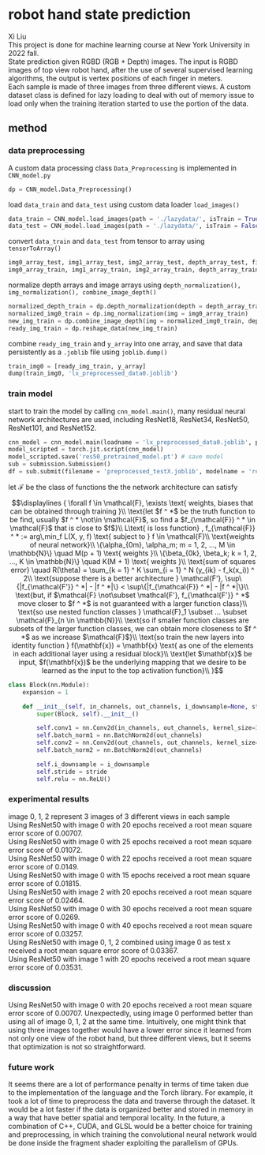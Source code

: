 # robot hand state prediction
Xi Liu<br>
This project is done for machine learning course at New York University in 2022 fall.<br>
State prediction given RGBD (RGB + Depth) images. The input is RGBD images of top view robot hand, after the use of several supervised learning algorithms, the output is vertex positions of each finger in meters.<br>
Each sample is made of three images from three different views. A custom dataset class is defined for lazy loading to deal with out of memory issue to load only when the training iteration started to use the portion of the data.

## method
### data preprocessing
A custom data processing class ```Data_Preprocessing``` is implemented in ```CNN_model.py```
```python
dp = CNN_model.Data_Preprocessing()
```
load ```data_train``` and ```data_test``` using custom data loader ```load_images()```
```python
data_train = CNN_model.load_images(path = './lazydata/', isTrain = True)
data_test = CNN_model.load_images(path = './lazydata/', isTrain = False)
```
convert ```data_train``` and ```data_test``` from tensor to array using ```tensorToArray()```
```python
img0_array_test, img1_array_test, img2_array_test, depth_array_test, field_id_array = dp.tensorToArray(data = data_test, isTrain = False)
img0_array_train, img1_array_train, img2_array_train, depth_array_train, y_array = dp.tensorToArray(data = data_train, isTrain = True)
```
normalize depth arrays and image arrays using ```depth_normalization(), img_normalization(), combine_image_depth()```
```python
normalized_depth_train = dp.depth_normalization(depth = depth_array_train)
normalized_img0_train = dp.img_normalization(img = img0_array_train)
new_img_train = dp.combine_image_depth(img = normalized_img0_train, depth = normalized_depth_train, whichImg = 0)
ready_img_train = dp.reshape_data(new_img_train)
```
combine ```ready_img_train``` and ```y_array``` into one array, and save that data persistently as a ```.joblib``` file using ```joblib.dump()```
```python
train_img0 = [ready_img_train, y_array]
dump(train_img0, 'lx_preprocessed_data0.joblib')
```

### train model
start to train the model by calling ```cnn_model.main()```, many residual neural network architectures are used, including ResNet18, ResNet34, ResNet50, ResNet101, and ResNet152.
```python
cnn_model = cnn_model.main(loadname = 'lx_preprocessed_data0.joblib', pre_trained_model = None)
model_scripted = torch.jit.script(cnn_model)
model_scripted.save('res50_pretrained_model.pt') # save model
sub = submission.Submission()
df = sub.submit(filename = 'preprocessed_testX.joblib', modelname = 'res50_pretrained_model.pt)
```
let $\mathcal{F}$ be the class of functions the the network architecture can satisfy 
```math
\displaylines
{
\forall f \in \mathcal{F}, \exists \text{ weights, biases that can be obtained through training }\\
\text{let $f ^ *$ be the truth function to be find, usually $f ^ * \not\in \mathcal{F}$, so find a $f_{\mathcal{F}} ^ * \in \mathcal{F}$ that is close to $f$}\\
L\text{ is loss function} , f_{\mathcal{F}} ^ * := arg\,min_f L(X, y, f) \text{ subject to } f \in \mathcal{F}\\
\text{weights of neural network}\\
\{\alpha_{0m}, \alpha_m; m = 1, 2, ..., M \in \mathbb{N}\} \quad M(p + 1) \text{ weights }\\
\{\beta_{0k}, \beta_k; k = 1, 2, ..., K \in \mathbb{N}\} \quad K(M + 1) \text{ weights }\\
\text{sum of squares error} \quad R(\theta) = \sum_{k = 1} ^ K \sum_{i = 1} ^ N (y_{ik} - f_k(x_i)) ^ 2\\
\text{suppose there is a better architecture } \mathcal{F'}, \sup\{|f_{\mathcal{F'}} ^ *| - |f ^ *|\} < \sup\{|f_{\mathcal{F}} ^ *| - |f ^ *|\}\\
\text{but, if $\mathcal{F} \not\subset \mathcal{F'}, f_{\mathcal{F'}} ^ *$ move closer to $f ^ *$ is not guaranteed with a larger function class}\\
\text{so use nested function classes } \mathcal{F}_1 \subset ... \subset \mathcal{F}_{n \in \mathbb{N}}\\
\text{so if smaller function classes are subsets of the larger function classes, we can obtain more closeness to $f ^ *$ as we increase $\mathcal{F}$}\\
\text{so train the new layers into identity function } f(\mathbf{x}) = \mathbf{x} \text{ as one of the elements in each additional layer using a residual block}\\
\text{let $\mathbf{x}$ be input, $f(\mathbf{x})$ be the underlying mapping that we desire to be learned as the input to the top activation function}\\
}
```
```python
class Block(nn.Module):
    expansion = 1

    def __init__(self, in_channels, out_channels, i_downsample=None, stride=1):
        super(Block, self).__init__()

        self.conv1 = nn.Conv2d(in_channels, out_channels, kernel_size=3, padding=1, stride=stride, bias=False)
        self.batch_norm1 = nn.BatchNorm2d(out_channels)
        self.conv2 = nn.Conv2d(out_channels, out_channels, kernel_size=3, padding=1, stride=stride, bias=False)
        self.batch_norm2 = nn.BatchNorm2d(out_channels)

        self.i_downsample = i_downsample
        self.stride = stride
        self.relu = nn.ReLU()
```


### experimental results
image 0, 1, 2 represent 3 images of 3 different views in each sample<br>
Using ResNet50 with image 0 with 20 epochs received a root mean square error score of 0.00707.<br>
Using ResNet50 with image 0 with 25 epochs received a root mean square error score of 0.01072.<br>
Using ResNet50 with image 0 with 22 epochs received a root mean square error score of 0.0149.<br>
Using ResNet50 with image 0 with 15 epochs received a root mean square error score of 0.01815.<br>
Using ResNet50 with image 2 with 20 epochs received a root mean square error score of 0.02464.<br>
Using ResNet50 with image 0 with 30 epochs received a root mean square error score of 0.0269.<br>
Using ResNet50 with image 0 with 40 epochs received a root mean square error score of 0.03257.<br>
Using ResNet50 with image 0, 1, 2 combined using image 0 as test x received a root mean square error score of 0.03367.<br>
Using ResNet50 with image 1 with 20 epochs received a root mean square error score of 0.03531.<br>


### discussion
Using ResNet50 with image 0 with 20 epochs received a root mean square error score of 0.00707. Unexpectedly, using image 0 performed better than using all of image 0, 1, 2 at the same time. Intuitively, one might think that using three images together would have a lower error since it learned from not only one view of the robot hand, but three different views, but it seems that optimization is not so straightforward.

### future work
It seems there are a lot of performance penalty in terms of time taken due to the implementation of the language and the Torch library. For example, it took a lot of time to preprocess the data and traverse through the dataset. It would be a lot faster if the data is organized better and stored in memory in a way that have better spatial and temporal locality. In the future, a combination of C++, CUDA, and GLSL would be a better choice for training and preprocessing, in which training the convolutional neural network would be done inside the fragment shader exploiting the parallelism of GPUs.
